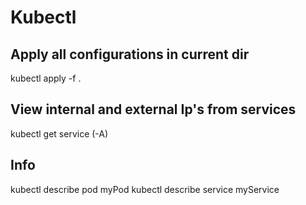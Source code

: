 # Kubectl

## Apply all configurations in current dir

kubectl apply -f .

## View internal and external Ip's from services

kubectl get service (-A)

## Info

kubectl describe pod myPod
kubectl describe service myService
